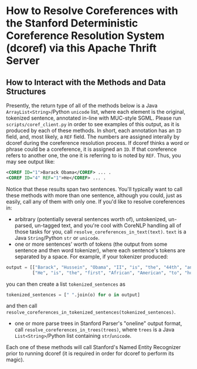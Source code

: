How to Resolve Coreferences with the Stanford Deterministic Coreference Resolution System (dcoref) via this Apache Thrift Server
================================================================================================================================

## How to Interact with the Methods and Data Structures

Presently, the return type of all of the methods below is a Java `ArrayList<String>`/Python `unicode` list, where each element is the original, tokenized sentence, annotated in-line with MUC-style SGML.  Please run `scripts/coref_client.py` in order to see examples of this output, as it is produced by each of these methods.  In short, each annotation has an `ID` field, and, most likely, a `REF` field.  The numbers are assigned interally by dcoref during the coreference resolution process.  If dcoref thinks a word or phrase could be a coreference, it is assigned an `ID`.  If that coreference refers to another one, the one it is referring to is noted by `REF`.  Thus, you may see output like:

```XML
<COREF ID="1">Barack Obama</COREF> ... . 
<COREF ID="4" REF="1">He</COREF> ... .
```

Notice that these results span two sentences.  You'll typically want to call these methods with more than one sentence, although you could, just as easily, call any of them with only one.  If you'd like to resolve coreferences in:

* arbitrary (potentially several sentences worth of), untokenized, un-parsed, un-tagged text, and you're cool with CoreNLP handling all of those tasks for you, call `resolve_coreferences_in_text(text)`.  `text` is a Java `String`/Python `str` or `unicode`.
* one or more sentences' worth of tokens (the output from some sentence and then word tokenizer), where each sentence's tokens are separated by a space.  For example, if your tokenizer produced:

```Python
output = [["Barack", "Hussein", "Obama", "II", "is", "the", "44th", "and", "current", "President", "of", "the", "United", "States", ",", "in", "office", "since", "2009" "."],
       	  ["He", "is", "the", "first", "African", "American", "to", "hold", "the", "office", "."]]
```

you can then create a list `tokenized_sentences` as

```Python
tokenized_sentences = [" ".join(o) for o in output]
```

and then call `resolve_coreferences_in_tokenized_sentences(tokenized_sentences)`.

* one or more parse trees in Stanford Parser's "oneline" output format, call `resolve_coreferences_in_trees(trees)`, where `trees` is a Java `List<String>`/Python list containing `str`/`unicode`.

Each one of these methods will call Stanford's Named Entity Recognizer prior to running dcoref (it is required in order for dcoref to perform its magic).